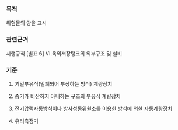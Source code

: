 ### 목적
위험물의 양을 표시

### 관련근거
시행규칙 [별표 6] VI.옥외저장탱크의 외부구조 및 설비

### 기준
1. 기밀부유식(밀폐되어 부상하는 방식) 계량장치

2. 증기가 비산하지 아니하는 구조의 부유식 계량장치

3. 전기압력자동방식이나 방사성동위원소를 이용한 방식에 의한 자동계량장치

4. 유리측정기
